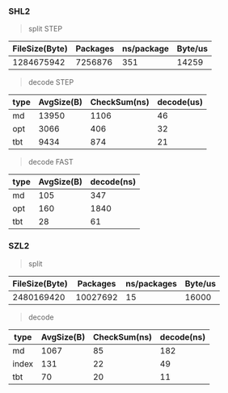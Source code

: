 ### SHL2

> split STEP

FileSize(Byte)|Packages| ns/package| Byte/us
--------------|--------|-----------|--------
    1284675942| 7256876|        351|   14259


> decode STEP

 type|AvgSize(B)|CheckSum(ns)|decode(us)
-----|----------|------------|----------
   md|     13950|        1106|        46
  opt|      3066|         406|        32
  tbt|      9434|         874|        21

> decode FAST

 type|AvgSize(B)|decode(ns)
-----|----------|----------
   md|       105|       347 
  opt|       160|      1840
  tbt|        28|        61


### SZL2
> split

FileSize(Byte)| Packages| ns/packages| Byte/us
--------------|---------|------------|--------
    2480169420| 10027692|          15|   16000


> decode

 type|AvgSize(B)|CheckSum(ns)|decode(ns)
-----|----------|------------|----------
   md|      1067|          85|       182
index|       131|          22|        49
  tbt|        70|          20|        11
